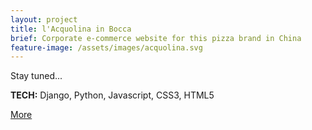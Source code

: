 ```yaml
---
layout: project
title: l'Acquolina in Bocca
brief: Corporate e-commerce website for this pizza brand in China
feature-image: /assets/images/acquolina.svg
---
```


Stay tuned...

**TECH:** Django, Python, Javascript, CSS3, HTML5

<a class="btn" href="http://www.acquolina.biz">More</a>
